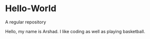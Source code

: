# Hello-World
A regular repository


Hello, my name is Arshad. I like coding as well as playing basketball.
